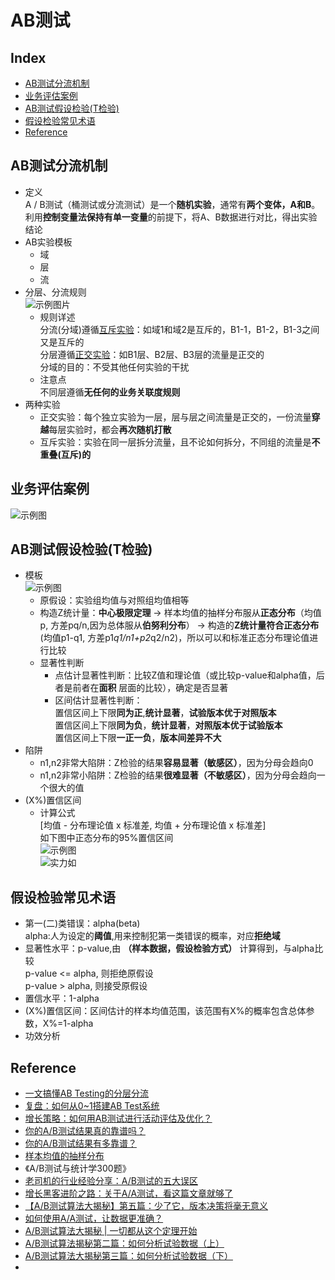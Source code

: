 AB测试
===
Index
---
- [AB测试分流机制](#AB测试分流机制)
- [业务评估案例](#业务评估案例)
- [AB测试假设检验(T检验)](#AB测试假设检验(T检验))
- [假设检验常见术语](#假设检验常见术语)
- [Reference](#Reference)

## AB测试分流机制
- 定义<br>
A / B测试（桶测试或分流测试）是一个**随机实验**，通常有**两个变体，A和B**。利用**控制变量法保持有单一变量**的前提下，将A、B数据进行对比，得出实验结论
- AB实验模板
  - 域
  - 层
  - 流
- 分层、分流规则<br/>
![示例图片](../图片/分层分流规则.jpg)<br/>
  - 规则详述<br/>
分流(分域)遵循[互斥实验](./AB测试.md)：如域1和域2是互斥的，B1-1，B1-2，B1-3之间又是互斥的<br/>
分层遵循[正交实验](./AB测试.md)：如B1层、B2层、B3层的流量是正交的<br/>
分域的目的：不受其他任何实验的干扰<br/>
  - 注意点<br/>
不同层遵循**无任何的业务关联度规则**<br/>
- 两种实验
  - 正交实验：每个独立实验为一层，层与层之间流量是正交的，一份流量**穿越**每层实验时，都会**再次随机打散**
  - 互斥实验：实验在同一层拆分流量，且不论如何拆分，不同组的流量是**不重叠(互斥)的**
## 业务评估案例
![示例图](../图片/AB测试评估示例.jpg)
## AB测试假设检验(T检验)
- 模板<br/>
![示例图](../图片/Z统计量.png)<br/>
  - 原假设：实验组均值与对照组均值相等
  - 构造Z统计量：**中心极限定理** -> 样本均值的抽样分布服从**正态分布**（均值p, 方差pq/n,因为总体服从**伯努利分布**） -> 构造的**Z统计量符合正态分布**(均值p1-q1, 方差p1*q1/n1+p2*q2/n2)，所以可以和标准正态分布理论值进行比较<br/>
  - 显著性判断
    - 点估计显著性判断：比较Z值和理论值（或比较p-value和alpha值，后者是前者在**面积** 层面的比较），确定是否显著
    - 区间估计显著性判断：<br/>
    置信区间上下限**同为正**,**统计显著**，**试验版本优于对照版本**<br/>
    置信区间上下限**同为负**，**统计显著**，**对照版本优于试验版本**<br/>
    置信区间上下限**一正一负**，**版本间差异不大**
- 陷阱
  - n1,n2非常大陷阱：Z检验的结果**容易显著（敏感区）**，因为分母会趋向0
  - n1,n2非常小陷阱：Z检验的结果**很难显著（不敏感区）**，因为分母会趋向一个很大的值
- (X%)置信区间
  - 计算公式<br/>
  [均值 - 分布理论值 x 标准差, 均值 + 分布理论值 x 标准差]<br/>
  如下图中正态分布的95%置信区间<br/>
  ![示例图](../图片/置信区间示例1.png)<br/>
  ![实力如](../图片/置信区间示例2.png)<br/>
## 假设检验常见术语
- 第一(二)类错误：alpha(beta)<br/>
alpha:人为设定的**阈值**,用来控制犯第一类错误的概率，对应**拒绝域**
- 显著性水平：p-value,由 **（样本数据，假设检验方式）** 计算得到，与alpha比较<br/>
p-value <= alpha, 则拒绝原假设<br/>
p-value > alpha, 则接受原假设<br/>
- 置信水平：1-alpha
- (X%)置信区间：区间估计的样本均值范围，该范围有X%的概率包含总体参数，X%=1-alpha
- 功效分析



## Reference
- [一文搞懂AB Testing的分层分流](http://www.woshipm.com/pd/1080730.html)
- [复盘：如何从0~1搭建AB Test系统](http://www.woshipm.com/pd/2425383.html)
- [增长策略：如何用AB测试进行活动评估及优化？](http://www.woshipm.com/pd/2078040.html)
- [你的A/B测试结果真的靠谱吗？](http://www.woshipm.com/data-analysis/2207880.html)
- [你的A/B测试结果有多靠谱？](http://www.woshipm.com/data-analysis/2207880.html)
- [样本均值的抽样分布](https://baike.baidu.com/item/%E6%A0%B7%E6%9C%AC%E5%9D%87%E5%80%BC%E7%9A%84%E6%8A%BD%E6%A0%B7%E5%88%86%E5%B8%83/7181356?fr=aladdin)
- 《A/B测试与统计学300题》
- [老司机的行业经验分享：A/B测试的五大误区](http://www.woshipm.com/data-analysis/498087.html)
- [增长黑客进阶之路：关于A/A测试，看这篇文章就够了](http://www.woshipm.com/data-analysis/427086.html)
- [【A/B测试算法大揭秘】第五篇：少了它，版本决策将毫无意义](http://www.woshipm.com/pmd/394039.html)
- [如何使用A/A测试，让数据更准确？](http://www.woshipm.com/data-analysis/438269.html)
- [A/B测试算法大揭秘 | 一切都从这个定理开始](http://www.woshipm.com/operate/376703.html)
- [A/B测试算法揭秘第二篇：如何分析试验数据（上）
](http://www.woshipm.com/pmd/380883.html)
- [A/B测试算法大揭秘第三篇：如何分析试验数据（下）
](http://www.woshipm.com/operate/385200.html)
- []()
